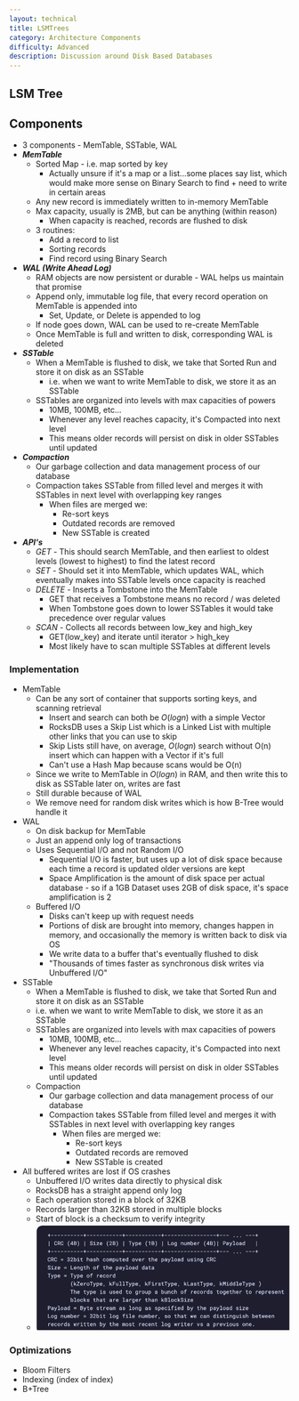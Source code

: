 ```yaml
---
layout: technical
title: LSMTrees
category: Architecture Components
difficulty: Advanced
description: Discussion around Disk Based Databases
---
```


## LSM Tree

## Components
- 3 components - MemTable, SSTable, WAL
- ***MemTable***
    - Sorted Map - i.e. map sorted by key
        - Actually unsure if it's a map or a list...some places say list, which would make more sense on Binary Search to find + need to write in certain areas
    - Any new record is immediately written to in-memory MemTable
    - Max capacity, usually is 2MB, but can be anything (within reason)
        - When capacity is reached, records are flushed to disk
    - 3 routines:
        - Add a record to list
        - Sorting records
        - Find record using Binary Search
- ***WAL (Write Ahead Log)***
    - RAM objects are now persistent or durable - WAL helps us maintain that promise
    - Append only, immutable log file, that every record operation on MemTable is appended into
        - Set, Update, or Delete is appended to log
    - If node goes down, WAL can be used to re-create MemTable
    - Once MemTable is full and written to disk, corresponding WAL is deleted
- ***SSTable***
    - When a MemTable is flushed to disk, we take that Sorted Run and store it on disk as an SSTable
        - i.e. when we want to write MemTable to disk, we store it as an SSTable
    - SSTables are organized into levels with max capacities of powers
        - 10MB, 100MB, etc...
        - Whenever any level reaches capacity, it's Compacted into next level
        - This means older records will persist on disk in older SSTables until updated
- ***Compaction***
    - Our garbage collection and data management process of our database
    - Compaction takes SSTable from filled level and merges it with SSTables in next level with overlapping key ranges
        - When files are merged we:
            - Re-sort keys
            - Outdated records are removed
            - New SSTable is created
- ***API's***
    - *GET* - This should search MemTable, and then earliest to oldest levels (lowest to highest) to find the latest record
    - *SET* - Should set it into MemTable, which updates WAL, which eventually makes into SSTable levels once capacity is reached
    - *DELETE* - Inserts a Tombstone into the MemTable
        - GET that receives a Tombstone means no record / was deleted
        - When Tombstone goes down to lower SSTables it would take precedence over regular values
    - *SCAN* - Collects all records between low_key and high_key
        - GET(low_key) and iterate until iterator > high_key
        - Most likely have to scan multiple SSTables at different levels

### Implementation
- MemTable
    - Can be any sort of container that supports sorting keys, and scanning retrieval
        - Insert and search can both be $O(log n)$ with a simple Vector
        - RocksDB uses a Skip List which is a Linked List with multiple other links that you can use to skip
        - Skip Lists still have, on average, $O(log n)$ search without O(n) insert which can happen with a Vector if it's full
        - Can't use a Hash Map because scans would be O(n)
    - Since we write to MemTable in $O(log n)$ in RAM, and then write this to disk as SSTable later on, writes are fast
    - Still durable because of WAL
    - We remove need for random disk writes which is how B-Tree would handle it
- WAL
    - On disk backup for MemTable
    - Just an append only log of transactions
    - Uses Sequential I/O and not Random I/O
        - Sequential I/O is faster, but uses up a lot of disk space because each time a record is updated older versions are kept
        - Space Amplification is the amount of disk space per actual database - so if a 1GB Dataset uses 2GB of disk space, it's space amplification is 2
    - Buffered I/O
        - Disks can't keep up with request needs
        - Portions of disk are brought into memory, changes happen in memory, and occasionally the memory is written back to disk via OS 
        - We write data to a buffer that's eventually flushed to disk
        - "Thousands of times faster as synchronous disk writes via Unbuffered I/O"
- SSTable
    - When a MemTable is flushed to disk, we take that Sorted Run and store it on disk as an SSTable
    - i.e. when we want to write MemTable to disk, we store it as an SSTable
    - SSTables are organized into levels with max capacities of powers
        - 10MB, 100MB, etc...
        - Whenever any level reaches capacity, it's Compacted into next level
        - This means older records will persist on disk in older SSTables until updated
    - Compaction
        - Our garbage collection and data management process of our database
        - Compaction takes SSTable from filled level and merges it with SSTables in next level with overlapping key ranges
            - When files are merged we:
                - Re-sort keys
                - Outdated records are removed
                - New SSTable is created
- All buffered writes are lost if OS crashes
    - Unbuffered I/O writes data directly to physical disk
    - RocksDB has a straight append only log
    - Each operation stored in a block of 32KB
    - Records larger than 32KB stored in multiple blocks
    - Start of block is a checksum to verify integrity
    - ![RocksDB Block](./images/rocks_db_block.png)

### Optimizations
- Bloom Filters
- Indexing (index of index)
- B+Tree 
